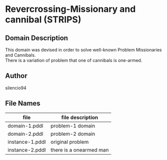 # Revercrossing-Missionary and cannibal (STRIPS)

## Domain Description

This domain was devised in order to solve well-known Problem Missionaries and Cannibals.</br>
There is a variation of problem that one of cannibals is one-armed.

## Author

silencio94

## File Names

| file            | file description        |
|-----------------|-------------------------|
| domain-1.pddl   | problem-1 domain        |
| domain-2.pddl   | problem-2 domain        |
| instance-1.pddl | original problem        |
| instance-2.pddl | there is a onearmed man |
